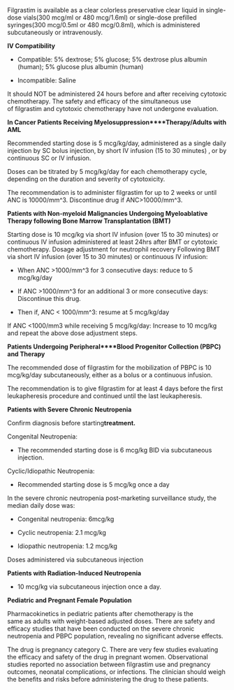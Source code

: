 Filgrastim is available as a clear colorless preservative clear liquid in single-dose vials(300 mcg/ml or 480 mcg/1.6ml) or single-dose prefilled syringes(300 mcg/0.5ml or 480 mcg/0.8ml), which is administered subcutaneously or intravenously.

**IV Compatibility**

- Compatible: 5% dextrose; 5% glucose; 5% dextrose plus albumin (human); 5% glucose plus albumin (human)

- Incompatible: Saline

It should NOT be administered 24 hours before and after receiving cytotoxic chemotherapy. The safety and efficacy of the simultaneous use of filgrastim and cytotoxic chemotherapy have not undergone evaluation.

**In Cancer Patients Receiving Myelosuppression****Therapy/Adults with AML**

Recommended starting dose is 5 mcg/kg/day‚ administered as a single daily injection by SC bolus injection‚ by short IV infusion (15 to 30 minutes) ‚ or by continuous SC or IV infusion.

Doses can be titrated by 5 mcg/kg/day for each chemotherapy cycle, depending on the duration and severity of cytotoxicity.

The recommendation is to administer filgrastim for up to 2 weeks or until ANC is 10000/mm^3. Discontinue drug if ANC>10000/mm^3.

**Patients with Non-myeloid Malignancies Undergoing Myeloablative Therapy following Bone Marrow Transplantation (BMT)**

Starting dose is 10 mcg/kg via short IV infusion (over 15 to 30 minutes) or continuous IV infusion administered at least 24hrs after BMT or cytotoxic chemotherapy. Dosage adjustment for neutrophil recovery Following BMT via short IV infusion (over 15 to 30 minutes) or continuous IV infusion:

- When ANC >1000/mm^3 for 3 consecutive days: reduce to 5 mcg/kg/day

- If ANC >1000/mm^3 for an additional 3 or more consecutive days: Discontinue this drug.

- Then if, ANC < 1000/mm^3: resume at 5 mcg/kg/day

If ANC <1000/mm3 while receiving 5 mcg/kg/day: Increase to 10 mcg/kg and repeat the above dose adjustment steps.

**Patients Undergoing Peripheral****Blood Progenitor Collection (PBPC) and Therapy**

The recommended dose of filgrastim for the mobilization of PBPC is 10 mcg/kg/day subcutaneously‚ either as a bolus or a continuous infusion.

The recommendation is to give filgrastim for at least 4 days before the first leukapheresis procedure and continued until the last leukapheresis.

**Patients with Severe Chronic Neutropenia**

Confirm diagnosis before starting****treatment.****

Congenital Neutropenia:

- The recommended starting dose is 6 mcg/kg BID via subcutaneous injection.

Cyclic/Idiopathic Neutropenia:

- Recommended starting dose is 5 mcg/kg once a day

In the severe chronic neutropenia post-marketing surveillance study, the median daily dose was:

- Congenital neutropenia: 6mcg/kg

- Cyclic neutropenia: 2.1 mcg/kg

- Idiopathic neutropenia: 1.2 mcg/kg

Doses administered via subcutaneous injection

**Patients with Radiation-Induced Neutropenia**

- 10 mcg/kg via subcutaneous injection once a day.

**Pediatric and Pregnant Female Population**

Pharmacokinetics in pediatric patients after chemotherapy is the same as adults with weight-based adjusted doses. There are safety and efficacy studies that have been conducted on the severe chronic neutropenia and PBPC population, revealing no significant adverse effects.

The drug is pregnancy category C. There are very few studies evaluating the efficacy and safety of the drug in pregnant women. Observational studies reported no association between filgrastim use and pregnancy outcomes, neonatal complications, or infections. The clinician should weigh the benefits and risks before administering the drug to these patients.